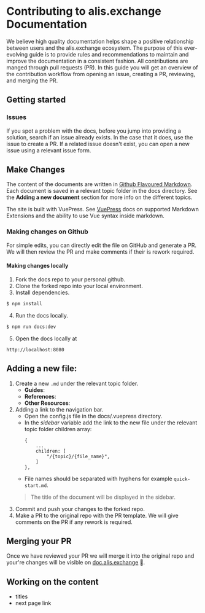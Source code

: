 # Contributing to alis.exchange Documentation

We believe high quality documentation helps shape a positive relationship between users and the alis.exchange ecosystem. The purpose of this ever-evolving guide is to provide rules and recommendations to maintain and improve the documentation in a consistent fashion. All contributions are manged through pull requests (PR). In this guide you will get an overview of the contribution workflow from opening an issue, creating a PR, reviewing, and merging the PR.

## Getting started

### Issues

If you spot a problem with the docs, before you jump into providing a solution, search if an issue already exists. In the case that it does, use the issue to create a PR. If a related issue doesn't exist, you can open a new issue using a relevant issue form.

## Make Changes
The content of the documents are written in <a href="https://github.com/adam-p/markdown-here/wiki/Markdown-Cheatsheet" target="_blank">Github Flavoured Markdown</a>. Each document is saved in a relevant topic folder in the docs directory. See the **Adding a new document** section for more info on the different topics.

The site is built with VuePress. See <a href="https://vuepress.vuejs.org/guide/markdown.html" target="_blank">VuePress</a> docs on supported Markdown Extensions and the ability to use Vue syntax inside markdown.
### Making changes on Github

 For simple edits, you can directly edit the file on GitHub and generate a PR. We will then review the PR and make comments if their is rework required.
#### Making changes locally

1. Fork the docs repo to your personal github.
2. Clone the forked repo into your local environment.
3. Install dependencies.
```bash
$ npm install
```
4. Run the docs locally.
```bash
$ npm run docs:dev
```
5. Open the docs locally at 
```
http://localhost:8080
```
## Adding a new file:

1. Create a new `.md` under the relevant topic folder.
    - **Guides**: 
    - **References**: 
    - **Other Resources**: 
2. Adding a link to the navigation bar.
    - Open the config.js file in the docs/.vuepress directory. 
    - In the *sidebar* variable add the link to the new file under the relevant topic folder children array:
        ```
        {
            ...
            children: [
                "/{topic}/{file_name}",
            ]
        },
        ```
    - File names should be separated with hyphens for example `quick-start.md`.
    > The title of the document will be displayed in the sidebar.
3. Commit and push your changes to the forked repo.
4. Make a PR to the original repo with the PR template. We will give comments on the PR if any rework is required.

## Merging your PR

Once we have reviewed your PR we will merge it into the original repo and your're changes will be visible on <a href="https://docs.alis.exchange" target="_blank">doc.alis.exchange</a>   :tada:.


## Working on the content

- titles
- next page link